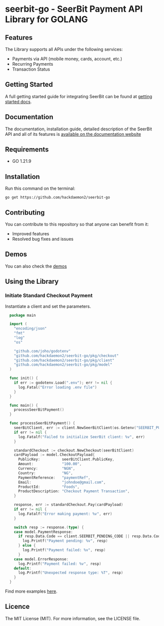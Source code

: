 # seerbit-go - SeerBit Payment API Library for GOLANG

## Features

The Library supports all APIs under the following services:

* Payments via API (mobile money, cards, account, etc.)
* Recurring Payments
* Transaction Status

## Getting Started

A full getting started guide for integrating SeerBit can be found at [getting started docs](https://doc.seerbit.com).

## Documentation

The documentation, installation guide, detailed description of the SeerBit API and all of its features is [available on the documentation website](https://doc.seerbit.com/api/library)

## Requirements

* GO 1.21.9

## Installation

Run this command on the terminal:

```code
go get https://github.com/hackdaemon2/seerbit-go
```

## Contributing

You can contribute to this repository so that anyone can benefit from it:

* Improved features
* Resolved bug fixes and issues

## Demos  

You can also check the [demos](https://github.com/hackdaemon2/seerbit-go/tree/master/demos)

## Using the Library

### Initiate Standard Checkout Payment

Instantiate a client and set the parameters.

```go
  package main

  import (
    "encoding/json"
    "fmt"
    "log"
    "os"

    "github.com/joho/godotenv"
    "github.com/hackdaemon2/seerbit-go/pkg/checkout"
    "github.com/hackdaemon2/seerbit-go/pkg/client"
    "github.com/hackdaemon2/seerbit-go/pkg/model"
  )

  func init() {
    if err := godotenv.Load(".env"); err != nil {
      log.Fatal("Error loading .env file")
    }
  }

  func main() {
    processSeerBitPayment()
  }

  func processSeerBitPayment() {
    seerBitClient, err := client.NewSeerBitClient(os.Getenv("SEERBIT_PUBLIC_KEY"), os.Getenv("SEERBIT_PRIVATE_KEY"))
    if err != nil {
      log.Fatalf("Failed to initialize SeerBit client: %v", err)
    }

    standardCheckout := checkout.NewCheckout(seerBitClient)
    cardPayload := model.CheckoutPayload{
      PublicKey:          seerBitClient.PublicKey,
      Amount:             "100.00",
      Currency:           "NGN",
      Country:            "NG",
      PaymentReference:   "paymentRef",
      Email:              "johndoe@gmail.com",
      ProductId:          "Foods",
      ProductDescription: "Checkout Payment Transaction",
    }

    response, err := standardCheckout.Pay(cardPayload)
    if err != nil {
      log.Fatalf("Error making payment: %v", err)
    }

    switch resp := response.(type) {
    case model.PaymentResponse:
      if resp.Data.Code == client.SEERBIT_PENDING_CODE || resp.Data.Code == client.SEERBIT_SUCCESS_CODE {
        log.Printf("Payment pending: %v", resp)
      } else {
        log.Printf("Payment failed: %v", resp)
      }
    case model.ErrorResponse:
      log.Printf("Payment failed: %v", resp)
    default:
      log.Printf("Unexpected response type: %T", resp)
    }
  }

```

Find more examples [here](https://github.com/hackdaemon2/seerbit-go/tree/master/demos).

## Licence

The MIT License (MIT). For more information, see the LICENSE file.
